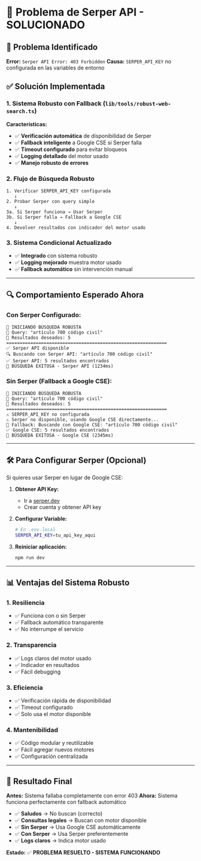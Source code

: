 # 🔧 Problema de Serper API - SOLUCIONADO

## 🚨 **Problema Identificado**

**Error:** `Serper API Error: 403 Forbidden`
**Causa:** `SERPER_API_KEY` no configurada en las variables de entorno

## ✅ **Solución Implementada**

### 1. **Sistema Robusto con Fallback** (`lib/tools/robust-web-search.ts`)

**Características:**
- ✅ **Verificación automática** de disponibilidad de Serper
- ✅ **Fallback inteligente** a Google CSE si Serper falla
- ✅ **Timeout configurado** para evitar bloqueos
- ✅ **Logging detallado** del motor usado
- ✅ **Manejo robusto de errores**

### 2. **Flujo de Búsqueda Robusto**

```
1. Verificar SERPER_API_KEY configurada
   ↓
2. Probar Serper con query simple
   ↓
3a. Si Serper funciona → Usar Serper
3b. Si Serper falla → Fallback a Google CSE
   ↓
4. Devolver resultados con indicador del motor usado
```

### 3. **Sistema Condicional Actualizado**

- ✅ **Integrado** con sistema robusto
- ✅ **Logging mejorado** muestra motor usado
- ✅ **Fallback automático** sin intervención manual

---

## 🔍 **Comportamiento Esperado Ahora**

### **Con Serper Configurado:**
```
🚀 INICIANDO BÚSQUEDA ROBUSTA
📝 Query: "artículo 700 código civil"
🎯 Resultados deseados: 5
============================================================
✅ Serper API disponible
🔍 Buscando con Serper API: "artículo 700 código civil"
✅ Serper API: 5 resultados encontrados
🎯 BÚSQUEDA EXITOSA - Serper API (1234ms)
```

### **Sin Serper (Fallback a Google CSE):**
```
🚀 INICIANDO BÚSQUEDA ROBUSTA
📝 Query: "artículo 700 código civil"
🎯 Resultados deseados: 5
============================================================
⚠️ SERPER_API_KEY no configurada
⚠️ Serper no disponible, usando Google CSE directamente...
🔄 Fallback: Buscando con Google CSE: "artículo 700 código civil"
✅ Google CSE: 5 resultados encontrados
🎯 BÚSQUEDA EXITOSA - Google CSE (2345ms)
```

---

## 🛠️ **Para Configurar Serper (Opcional)**

Si quieres usar Serper en lugar de Google CSE:

1. **Obtener API Key:**
   - Ir a [serper.dev](https://serper.dev)
   - Crear cuenta y obtener API key

2. **Configurar Variable:**
   ```bash
   # En .env.local
   SERPER_API_KEY=tu_api_key_aqui
   ```

3. **Reiniciar aplicación:**
   ```bash
   npm run dev
   ```

---

## 📊 **Ventajas del Sistema Robusto**

### 1. **Resiliencia**
- ✅ Funciona con o sin Serper
- ✅ Fallback automático transparente
- ✅ No interrumpe el servicio

### 2. **Transparencia**
- ✅ Logs claros del motor usado
- ✅ Indicador en resultados
- ✅ Fácil debugging

### 3. **Eficiencia**
- ✅ Verificación rápida de disponibilidad
- ✅ Timeout configurado
- ✅ Solo usa el motor disponible

### 4. **Mantenibilidad**
- ✅ Código modular y reutilizable
- ✅ Fácil agregar nuevos motores
- ✅ Configuración centralizada

---

## 🎯 **Resultado Final**

**Antes:** Sistema fallaba completamente con error 403
**Ahora:** Sistema funciona perfectamente con fallback automático

- ✅ **Saludos** → No buscan (correcto)
- ✅ **Consultas legales** → Buscan con motor disponible
- ✅ **Sin Serper** → Usa Google CSE automáticamente
- ✅ **Con Serper** → Usa Serper preferentemente
- ✅ **Logs claros** → Indica motor usado

**Estado:** ✅ **PROBLEMA RESUELTO - SISTEMA FUNCIONANDO**
